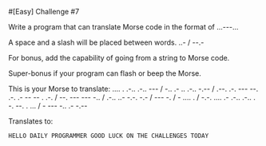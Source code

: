 #[Easy] Challenge #7

Write a program that can translate Morse code in the format of ...---...

A space and a slash will be placed between words. ..- / --.-

For bonus, add the capability of going from a string to Morse code.

Super-bonus if your program can flash or beep the Morse.

This is your Morse to translate:
.... . .-.. .-.. --- / -.. .- .. .-.. -.-- / .--. .-. --- --. .-. .- -- -- . .-. / --. --- --- -.. / .-.. ..- -.-. -.- / --- -. / - .... . / -.-. .... .- .-.. .-.. . -. --. . ... / - --- -.. .- -.--

Translates to:
```
HELLO DAILY PROGRAMMER GOOD LUCK ON THE CHALLENGES TODAY
```